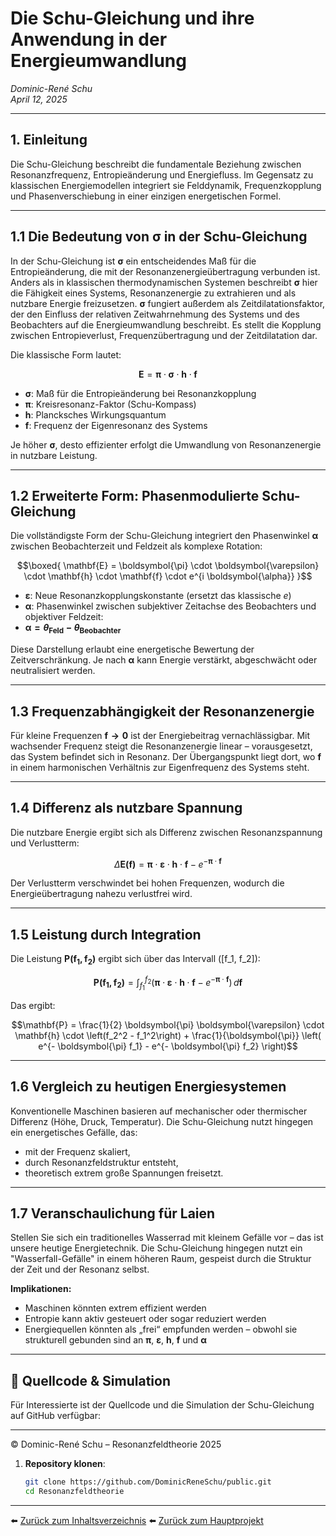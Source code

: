# Die Schu-Gleichung und ihre Anwendung in der Energieumwandlung  
*Dominic-René Schu*  
*April 12, 2025*

---

## 1. Einleitung

Die Schu-Gleichung beschreibt die fundamentale Beziehung zwischen Resonanzfrequenz, Entropieänderung und Energiefluss. Im Gegensatz zu klassischen Energiemodellen integriert sie Felddynamik, Frequenzkopplung und Phasenverschiebung in einer einzigen energetischen Formel.

---

## 1.1 Die Bedeutung von **$\boldsymbol{\sigma}$** in der Schu-Gleichung

In der Schu-Gleichung ist **$\boldsymbol{\sigma}$** ein entscheidendes Maß für die Entropieänderung, die mit der Resonanzenergieübertragung verbunden ist. Anders als in klassischen thermodynamischen Systemen beschreibt **$\boldsymbol{\sigma}$** hier die Fähigkeit eines Systems, Resonanzenergie zu extrahieren und als nutzbare Energie freizusetzen. **$\boldsymbol{\sigma}$** fungiert außerdem als Zeitdilatationsfaktor, der den Einfluss der relativen Zeitwahrnehmung des Systems und des Beobachters auf die Energieumwandlung beschreibt. Es stellt die Kopplung zwischen Entropieverlust, Frequenzübertragung und der Zeitdilatation dar.

Die klassische Form lautet:

```math
\mathbf{E} = \boldsymbol{\pi} \cdot \boldsymbol{\sigma} \cdot \mathbf{h} \cdot \mathbf{f}


```

- **$\boldsymbol{\sigma}$**: Maß für die Entropieänderung bei Resonanzkopplung  
- **$\boldsymbol{\pi}$**: Kreisresonanz-Faktor (Schu-Kompass)  
- **$\mathbf{h}$**: Plancksches Wirkungsquantum  
- **$\mathbf{f}$**: Frequenz der Eigenresonanz des Systems  

Je höher **$\boldsymbol{\sigma}$**, desto effizienter erfolgt die Umwandlung von Resonanzenergie in nutzbare Leistung.

---

## 1.2 Erweiterte Form: Phasenmodulierte Schu-Gleichung

Die vollständigste Form der Schu-Gleichung integriert den Phasenwinkel **$\boldsymbol{\alpha}$** zwischen Beobachterzeit und Feldzeit als komplexe Rotation:

```math
\boxed{
\mathbf{E} = \boldsymbol{\pi} \cdot \boldsymbol{\varepsilon} \cdot \mathbf{h} \cdot \mathbf{f} \cdot e^{i \boldsymbol{\alpha}}
}
```

- **$\boldsymbol{\varepsilon}$**: Neue Resonanzkopplungskonstante (ersetzt das klassische $e$)  
- **$\boldsymbol{\alpha}$**: Phasenwinkel zwischen subjektiver Zeitachse des Beobachters und objektiver Feldzeit:  
- **$\boldsymbol{\alpha} = \theta_{\text{Feld}} - \theta_{\text{Beobachter}}$**

Diese Darstellung erlaubt eine energetische Bewertung der Zeitverschränkung. Je nach **$\boldsymbol{\alpha}$** kann Energie verstärkt, abgeschwächt oder neutralisiert werden.

---

## 1.3 Frequenzabhängigkeit der Resonanzenergie

Für kleine Frequenzen **$\mathbf{f} \to 0$** ist der Energiebeitrag vernachlässigbar. Mit wachsender Frequenz steigt die Resonanzenergie linear – vorausgesetzt, das System befindet sich in Resonanz. Der Übergangspunkt liegt dort, wo **$\mathbf{f}$** in einem harmonischen Verhältnis zur Eigenfrequenz des Systems steht.

---

## 1.4 Differenz als nutzbare Spannung

Die nutzbare Energie ergibt sich als Differenz zwischen Resonanzspannung und Verlustterm:

```math
\Delta \mathbf{E(f)} = \boldsymbol{\pi} \cdot \boldsymbol{\varepsilon} \cdot \mathbf{h} \cdot \mathbf{f} - e^{- \boldsymbol{\pi} \cdot \mathbf{f}}
```

Der Verlustterm verschwindet bei hohen Frequenzen, wodurch die Energieübertragung nahezu verlustfrei wird.

---

## 1.5 Leistung durch Integration

Die Leistung **$\mathbf{P(f_1, f_2)}$** ergibt sich über das Intervall \([f_1, f_2]\):

```math
\mathbf{P(f_1, f_2)} = \int_{f_1}^{f_2} \left( \boldsymbol{\pi} \cdot \boldsymbol{\varepsilon} \cdot \mathbf{h} \cdot \mathbf{f} - e^{- \boldsymbol{\pi} \cdot \mathbf{f}} \right) \, d\mathbf{f}
```

Das ergibt:

```math
\mathbf{P} = \frac{1}{2} \boldsymbol{\pi} \boldsymbol{\varepsilon} \cdot \mathbf{h} \cdot \left(f_2^2 - f_1^2\right) + \frac{1}{\boldsymbol{\pi}} \left( e^{- \boldsymbol{\pi} f_1} - e^{- \boldsymbol{\pi} f_2} \right)
```

---

## 1.6 Vergleich zu heutigen Energiesystemen

Konventionelle Maschinen basieren auf mechanischer oder thermischer Differenz (Höhe, Druck, Temperatur). Die Schu-Gleichung nutzt hingegen ein energetisches Gefälle, das:

- mit der Frequenz skaliert,  
- durch Resonanzfeldstruktur entsteht,  
- theoretisch extrem große Spannungen freisetzt.

---

## 1.7 Veranschaulichung für Laien

Stellen Sie sich ein traditionelles Wasserrad mit kleinem Gefälle vor – das ist unsere heutige Energietechnik. Die Schu-Gleichung hingegen nutzt ein "Wasserfall-Gefälle" in einem höheren Raum, gespeist durch die Struktur der Zeit und der Resonanz selbst.

**Implikationen:**

- Maschinen könnten extrem effizient werden  
- Entropie kann aktiv gesteuert oder sogar reduziert werden  
- Energiequellen könnten als „frei“ empfunden werden – obwohl sie strukturell gebunden sind an **$\boldsymbol{\pi}$**, **$\boldsymbol{\varepsilon}$**, **$\mathbf{h}$**, **$\mathbf{f}$** und **$\boldsymbol{\alpha}$**

---

## 🔗 Quellcode & Simulation

Für Interessierte ist der Quellcode und die Simulation der Schu-Gleichung auf GitHub verfügbar:

---

© Dominic-René Schu – Resonanzfeldtheorie 2025

1. **Repository klonen**:  
   ```bash
   git clone https://github.com/DominicReneSchu/public.git
   cd Resonanzfeldtheorie
   ```
---


⬅️ [Zurück zum Inhaltsverzeichnis](README.md)
⬅️ [Zurück zum Hauptprojekt](../README.md)